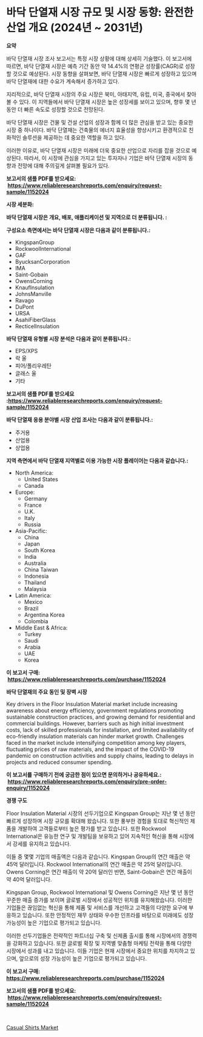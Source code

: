 <p><h1>바닥 단열재 시장 규모 및 시장 동향: 완전한 산업 개요 (2024년 ~ 2031년)</h1></p><p><strong>요약</strong></p>
<p><p>바닥 단열재 시장 조사 보고서는 특정 시장 상황에 대해 상세히 기술했다. 이 보고서에 따르면, 바닥 단열재 시장은 예측 기간 동안 약 14.4%의 연평균 성장률(CAGR)로 성장할 것으로 예상된다. 시장 동향을 살펴보면, 바닥 단열재 시장은 빠르게 성장하고 있으며 바닥 단열재에 대한 수요가 계속해서 증가하고 있다.</p><p>지리적으로, 바닥 단열재 시장의 주요 시장은 북미, 아태지역, 유럽, 미국, 중국에서 찾아볼 수 있다. 이 지역들에서 바닥 단열재 시장은 높은 성장세를 보이고 있으며, 향후 몇 년 동안 더 빠른 속도로 성장할 것으로 전망된다.</p><p>바닥 단열재 시장은 건물 및 건설 산업의 성장과 함께 더 많은 관심을 받고 있는 중요한 시장 중 하나이다. 바닥 단열재는 건축물의 에너지 효율성을 향상시키고 환경적으로 친화적인 솔루션을 제공하는 데 중요한 역할을 하고 있다.</p><p>이러한 이유로, 바닥 단열재 시장은 미래에 더욱 중요한 산업으로 자리를 잡을 것으로 예상된다. 따라서, 이 시장에 관심을 가지고 있는 투자자나 기업은 바닥 단열재 시장의 동향과 전망에 대해 주의깊게 살펴볼 필요가 있다.</p></p>
<p><strong>보고서의 샘플 PDF를 받으세요: &nbsp;<a href="https://www.reliableresearchreports.com/enquiry/request-sample/1152024">https://www.reliableresearchreports.com/enquiry/request-sample/1152024</a></strong></p>
<p><strong>시장 세분화:</strong></p>
<p><strong> 바닥 단열재 시장은 개요, 배포, 애플리케이션 및 지역으로 더 분류됩니다. :</strong></p>
<p><strong>구성요소 측면에서는 바닥 단열재 시장은 다음과 같이 분류됩니다.:</strong></p>
<p><ul><li>KingspanGroup</li><li>RockwoolInternational</li><li>GAF</li><li>ByucksanCorporation</li><li>IMA</li><li>Saint-Gobain</li><li>OwensCorning</li><li>KnaufInsulation</li><li>JohnsManville</li><li>Ravago</li><li>DuPont</li><li>URSA</li><li>AsahiFiberGlass</li><li>RecticelInsulation</li></ul></p>
<p><strong> 바닥 단열재 유형별 시장 분석은 다음과 같이 분류됩니다.:</strong></p>
<p><ul><li>EPS/XPS</li><li>락 울</li><li>피어/폴리우레탄</li><li>글래스 울</li><li>기타</li></ul></p>
<p><strong>보고서의 샘플 PDF를 받으세요 :<a href="https://www.reliableresearchreports.com/enquiry/request-sample/1152024">https://www.reliableresearchreports.com/enquiry/request-sample/1152024</a></strong></p>
<p><strong> 바닥 단열재 응용 분야별 시장 산업 조사는 다음과 같이 분류됩니다.:</strong></p>
<p><ul><li>주거용</li><li>산업용</li><li>상업용</li></ul></p>
<p><strong>지역 측면에서 바닥 단열재 지역별로 이용 가능한 시장 플레이어는 다음과 같습니다.:</strong></p>
<p><ul>
    <li>
        North America:
        <ul>
            <li>United States</li>
            <li>Canada</li>
        </ul>
    </li>
    <li>
        Europe:
        <ul>
            <li>Germany</li>
            <li>France</li>
            <li>U.K.</li>
            <li>Italy</li>
            <li>Russia</li>
        </ul>
    </li>
    <li>
        Asia-Pacific:
        <ul>
            <li>China</li>
            <li>Japan</li>
            <li>South Korea</li>
            <li>India</li>
            <li>Australia</li>
            <li>China Taiwan</li>
            <li>Indonesia</li>
            <li>Thailand</li>
            <li>Malaysia</li>
        </ul>
    </li>
    <li>
        Latin America:
        <ul>
            <li>Mexico</li>
            <li>Brazil</li>
            <li>Argentina Korea</li>
            <li>Colombia</li>
        </ul>
    </li>
    <li>
        Middle East & Africa:
        <ul>
            <li>Turkey</li>
            <li>Saudi</li>
            <li>Arabia</li>
            <li>UAE</li>
            <li>Korea</li>
        </ul>
    </li>
    </ul></p>
<p><strong>이 보고서 구매: &nbsp;<a href="https://www.reliableresearchreports.com/purchase/1152024">https://www.reliableresearchreports.com/purchase/1152024</a></strong></p>
<p><strong>바닥 단열재의 주요 동인 및 장벽 시장</strong></p>
<p><p>Key drivers in the Floor Insulation Material market include increasing awareness about energy efficiency, government regulations promoting sustainable construction practices, and growing demand for residential and commercial buildings. However, barriers such as high initial investment costs, lack of skilled professionals for installation, and limited availability of eco-friendly insulation materials can hinder market growth. Challenges faced in the market include intensifying competition among key players, fluctuating prices of raw materials, and the impact of the COVID-19 pandemic on construction activities and supply chains, leading to delays in projects and reduced consumer spending.</p></p>
<p><strong>이 보고서를 구매하기 전에 궁금한 점이 있으면 문의하거나 공유하세요.: &nbsp;<a href="https://www.reliableresearchreports.com/enquiry/pre-order-enquiry/1152024">https://www.reliableresearchreports.com/enquiry/pre-order-enquiry/1152024</a></strong></p>
<p><strong>경쟁 구도</strong></p>
<p><p>Floor Insulation Material 시장의 선두기업으로 Kingspan Group는 지난 몇 년 동안 빠르게 성장하며 시장 규모를 확대해 왔습니다. 또한 풍부한 경험을 토대로 혁신적인 제품을 개발하여 고객들로부터 높은 평가를 받고 있습니다. 또한 Rockwool International은 유능한 연구 및 개발팀을 보유하고 있어 지속적인 혁신을 통해 시장에서 강세를 유지하고 있습니다.</p><p>이들 중 몇몇 기업의 매출액은 다음과 같습니다. Kingspan Group의 연간 매출은 약 45억 달러입니다. Rockwool International의 연간 매출은 약 25억 달러입니다. Owens Corning은 연간 매출이 약 20억 달러인 반면, Saint-Gobain은 연간 매출이 약 40억 달러입니다.</p><p>Kingspan Group, Rockwool International 및 Owens Corning은 지난 몇 년 동안 꾸준한 매출 증가를 보이며 글로벌 시장에서 성공적인 위치를 유지해왔습니다. 이러한 기업들은 끊임없는 혁신을 통해 제품 및 서비스를 개선하고 고객들의 다양한 요구에 부응하고 있습니다. 또한 안정적인 재무 상태와 우수한 인프라를 바탕으로 미래에도 성장 가능성이 높은 기업으로 평가되고 있습니다.</p><p>이러한 선두기업들은 전략적인 파트너십 구축 및 신제품 출시를 통해 시장에서의 경쟁력을 강화하고 있습니다. 또한 글로벌 확장 및 지역별 맞춤형 마케팅 전략을 통해 다양한 시장에서 성과를 내고 있습니다. 이들 기업은 현재 시장에서 중요한 위치를 차지하고 있으며, 앞으로의 성장 가능성이 높은 기업으로 평가되고 있습니다.</p></p>
<p><strong>이 보고서 구매: &nbsp; <a href="https://www.reliableresearchreports.com/purchase/1152024">https://www.reliableresearchreports.com/purchase/1152024</a></strong></p>
<p><strong>보고서의 샘플 PDF를 받으세요: &nbsp;<a href="https://www.reliableresearchreports.com/enquiry/request-sample/1152024">https://www.reliableresearchreports.com/enquiry/request-sample/1152024</a></strong><strong></strong></p>
<p>&nbsp;</p>
<p><p><a href="https://github.com/johnbach50/Market-Research-Report-List-2/blob/main/casual-shirts-market.md">Casual Shirts Market</a></p></p>